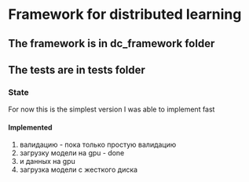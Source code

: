 # Framework for distributed learning
## The framework is in dc_framework folder
## The tests are in tests folder

### State
For now this is the simplest version I was able to implement fast

#### Implemented
1. валидацию - пока только простую валидацию
2. загрузку модели на gpu - done 
3. и данных на gpu
4. загрузка модели с жесткого диска

